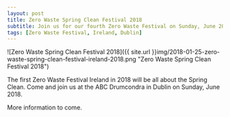 ```yaml
---
layout: post
title: Zero Waste Spring Clean Festival 2018
subtitle: Join us for our fourth Zero Waste Festival on Sunday, June 2018
tags: [Zero Waste Festival, Ireland, Dublin]
---
```



![Zero Waste Spring Clean Festival 2018]({{ site.url }}img/2018-01-25-zero-waste-spring-clean-festival-ireland-2018.png "Zero Waste Spring Clean Festival 2018")


The first Zero Waste Festival Ireland in 2018 will be all about the Spring Clean. Come and join us at the ABC Drumcondra in Dublin on Sunday, June 2018.

More information to come.

